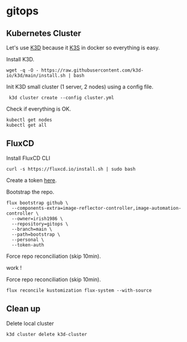 # gitops

## Kubernetes Cluster

Let's use [K3D](https://k3d.io/v5.4.6/) because it [K3S](https://k3s.io/) in docker so everything is easy.

Install K3D.

    wget -q -O - https://raw.githubusercontent.com/k3d-io/k3d/main/install.sh | bash

Init K3D small cluster (1 server, 2 nodes) using a config file.

     k3d cluster create --config cluster.yml 

Check if everything is OK.

    kubectl get nodes
    kubectl get all

## FluxCD

Install FluxCD CLI

    curl -s https://fluxcd.io/install.sh | sudo bash

Create a token [here](https://github.com/settings/tokens).

Bootstrap the repo.

    flux bootstrap github \
      --components-extra=image-reflector-controller,image-automation-controller \
      --owner=irish1986 \
      --repository=gitops \
      --branch=main \
      --path=bootstrap \
      --personal \
      --token-auth

Force repo reconciliation (skip 10min).

   work !

Force repo reconciliation (skip 10min).

    flux reconcile kustomization flux-system --with-source


## Clean up

Delete local cluster

    k3d cluster delete k3d-cluster